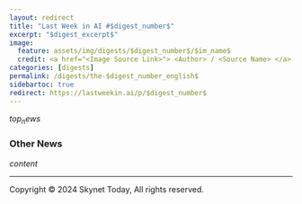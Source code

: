 ```yaml
---
layout: redirect
title: "Last Week in AI #$digest_number$"
excerpt: "$digest_excerpt$"
image: 
  feature: assets/img/digests/$digest_number$/$im_name$
  credit: <a href="<Image Source Link>"> <Author> / <Source Name> </a>
categories: [digests]
permalink: /digests/the-$digest_number_english$
sidebartoc: true
redirect: https://lastweekin.ai/p/$digest_number$
---
```


$top_news$

### Other News
$content$

<hr>

Copyright © 2024 Skynet Today, All rights reserved.

